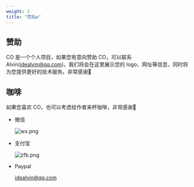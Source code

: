 ```yaml
---
weight: 3
title: "赞助💕"
---
```



## 赞助

CO 是一个个人项目，如果您有意向赞助 CO，可以联系 Alvin(idealvin@qq.com)，我们将会在这里展示您的 logo、网址等信息，同时将为您提供更好的技术服务。非常感谢🙏




## 咖啡

如果您喜欢 CO，也可以考虑给作者来杯咖啡，非常感谢🙏


- 微信

  ![wx.png](/images/wx.png)


- 支付宝

  ![zfb.png](/images/zfb.png)


- Paypal

  idealvin@qq.com